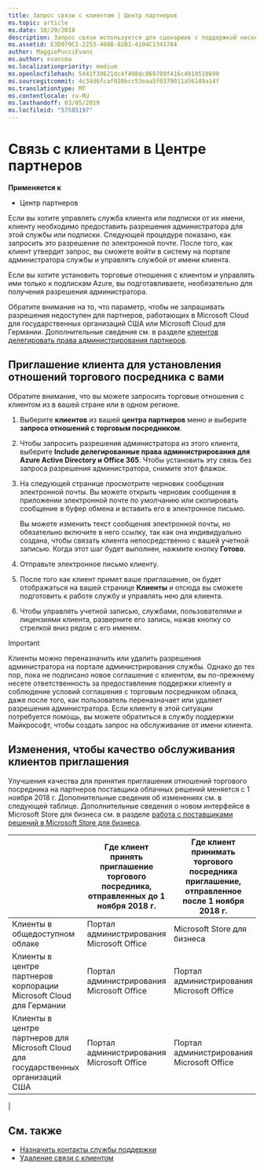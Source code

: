 ```yaml
---
title: Запрос связи с клиентом | Центр партнеров
ms.topic: article
ms.date: 10/29/2018
description: Запрос связи используется для сценариев с поддержкой нескольких партнеров и нескольких каналов. Он также используется, если клиент удаляет делегированные права администратора и вам нужно восстановить их для подготовки или поддержки клиента.
ms.assetid: E3D979C1-2253-408B-82B1-4104C1341704
author: MaggiePucciEvans
ms.author: evansma
ms.localizationpriority: medium
ms.openlocfilehash: 5441f38621dc4f498dc869789f416c4910518690
ms.sourcegitcommit: 4c34d6fcaf020bcc53eaa5f0379011a56149a14f
ms.translationtype: MT
ms.contentlocale: ru-RU
ms.lasthandoff: 03/05/2019
ms.locfileid: "57585197"
---
```

# <a name="connect-with-customers-in-partner-center"></a>Связь с клиентами в Центре партнеров

**Применяется к**

-  Центр партнеров

Если вы хотите управлять служба клиента или подписки от их имени, клиенту необходимо предоставить разрешения администратора для этой службы или подписки. Следующей процедуре показано, как запросить это разрешение по электронной почте. После того, как клиент утвердит запрос, вы сможете войти в систему на портале администратора службы и управлять службой от имени клиента.

Если вы хотите установить торговые отношения с клиентом и управлять ими только к подпискам Azure, вы подготавливаете, необязательно для получения разрешения администратора.

Обратите внимание на то, что параметр, чтобы не запрашивать разрешения недоступен для партнеров, работающих в Microsoft Cloud для государственных организаций США или Microsoft Cloud для Германии. Дополнительные сведения см. в разделе [клиентов делегировать права администрирования партнеров](https://docs.microsoft.com/en-us/partner-center/customers_revoke_admin_privileges).


## <a name="invite-a-customer-to-establish-a-reseller-relationship-with-you"></a>Приглашение клиента для установления отношений торгового посредника с вами

Обратите внимание, что вы можете запросить торговые отношения с клиентом из в вашей стране или в одном регионе.

1.  Выберите **клиентов** из вашей **центра партнеров** меню и выберите **запроса отношений с торговым посредником**.

2.  Чтобы запросить разрешения администратора из этого клиента, выберите **Include делегированные права администрирования для Azure Active Directory и Office 365**. Чтобы установить эту связь без запроса разрешения администратора, снимите этот флажок. 

3.  На следующей странице просмотрите черновик сообщения электронной почты. Вы можете открыть черновик сообщения в приложении электронной почте по умолчанию или скопировать сообщение в буфер обмена и вставить его в электронное письмо. 

    Вы можете изменить текст сообщения электронной почты, но обязательно включите в него ссылку, так как она индивидуально создана, чтобы связать клиента непосредственно с вашей учетной записью. Когда этот шаг будет выполнен, нажмите кнопку **Готово**.

3.  Отправьте электронное письмо клиенту.

5.  После того как клиент примет ваше приглашение, он будет отображаться на вашей странице **Клиенты** и отсюда вы сможете подготовить к работе службу и управлять нею для клиента.

 
6.  Чтобы управлять учетной записью, службами, пользователями и лицензиями клиента, разверните его запись, нажав кнопку со стрелкой вниз рядом с его именем.


> [!IMPORTANT]  
> Клиенты можно переназначить или удалить разрешения администратора на портале администрирования службы. Однако до тех пор, пока не подписано новое соглашение с клиентом, вы по-прежнему несете ответственность за предоставление поддержки клиенту и соблюдение условий соглашения с торговым посредником облака, даже после того, как пользователь переназначает или удаляет разрешения администратора. Если клиенту в этой ситуации потребуется помощь, вы можете обратиться в службу поддержки Майкрософт, чтобы создать запрос на обслуживание от имени клиента.

## <a name="changes-to-the-customer-invitation-experience"></a>Изменения, чтобы качество обслуживания клиентов приглашения

Улучшения качества для принятия приглашения отношений торгового посредника на партнеров поставщика облачных решений меняется с 1 ноября 2018 г. Дополнительные сведения об изменениях см. в следующей таблице. Дополнительные сведения о новом интерфейсе в Microsoft Store для бизнеса см. в разделе [работа с поставщиками решений в Microsoft Store для бизнеса](https://docs.microsoft.com/en-us/microsoft-store/work-with-partner-microsoft-store-business).

|  | Где клиент принять приглашение торгового посредника, отправленных до 1 ноября 2018 г. | Где клиент принимать торгового посредника приглашение, отправленное после 1 ноября 2018 г. |
|---------|---------|---------
| Клиенты в общедоступном облаке | Портал администрирования Microsoft Office | Microsoft Store для бизнеса |
| Клиенты в центре партнеров корпорации Microsoft Cloud для Германии | Портал администрирования Microsoft Office | Портал администрирования Microsoft Office |
| Клиенты в центре партнеров для Microsoft Cloud для государственных организаций США | Портал администрирования Microsoft Office | Портал администрирования Microsoft Office |
|

## <a name="see-also"></a>См. также

- [Назначить контакты службы поддержки](assign-support-contacts.md)
- [Удаление связи с клиентом](remove-a-relationship.md)